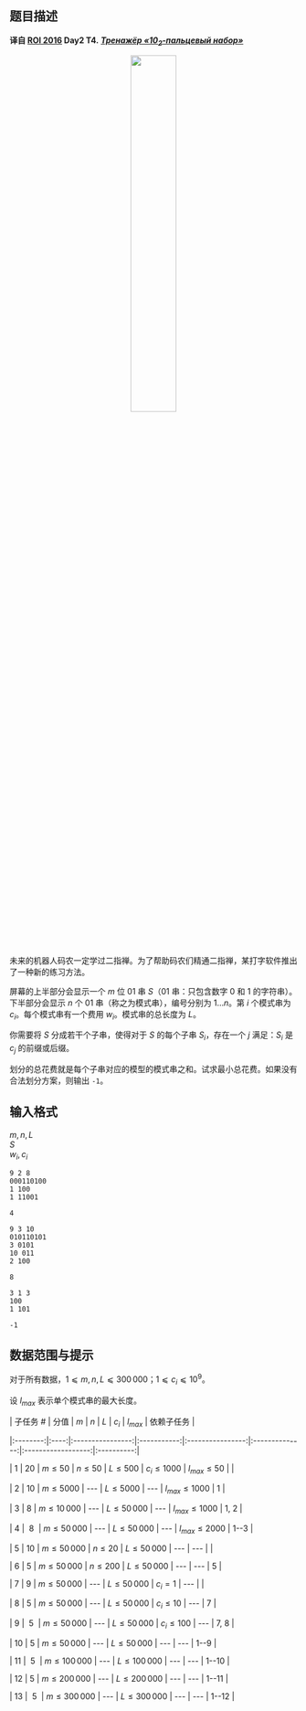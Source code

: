 ## 题目描述

**译自 [ROI 2016](http://neerc.ifmo.ru/school/archive/2015-2016.html) Day2 T4.** ***[Тренажёр «10<sub>2</sub>-пальцевый набор»](http://neerc.ifmo.ru/school/archive/2015-2016/ru-olymp-roi-2016-day2.pdf)***

<center><img src="https://img.loj.ac.cn/2019/05/15/5cdc207f9cac3.jpg" width="40%">
</center>

未来的机器人码农一定学过二指禅。为了帮助码农们精通二指禅，某打字软件推出了一种新的练习方法。

屏幕的上半部分会显示一个 $m$ 位 01 串 $S$（01 串：只包含数字 0 和 1 的字符串）。下半部分会显示 $n$ 个 01 串（称之为模式串），编号分别为 $1\ldots n$。第 $i$ 个模式串为 $c_i$。每个模式串有一个费用 $w_i$。模式串的总长度为 $L$。 

你需要将 $S$ 分成若干个子串，使得对于 $S$ 的每个子串 $S_i$，存在一个 $j$ 满足：$S_i$ 是 $c_j$ 的前缀或后缀。

划分的总花费就是每个子串对应的模型的模式串之和。试求最小总花费。如果没有合法划分方案，则输出 `-1`。

## 输入格式

$m,n,L$  
$S$  
$w_i,c_i$

```input1
9 2 8
000110100
1 100
1 11001
```

```output1
4
```

```input2
9 3 10
010110101
3 0101
10 011
2 100
```

```output2
8
```

```input3
3 1 3
100
1 101
```

```output3
-1
```

## 数据范围与提示

对于所有数据，$1 ⩽ m, n, L ⩽ 300\,000$；$1 ⩽ c_i ⩽ 10^9$。

设 $l_{max}$ 表示单个模式串的最大长度。

| 子任务 # | 分值 |        $m$       |     $n$     |        $L$       |      $c_i$     |      $l_{max}$     | 依赖子任务 |
|:--------:|:----:|:----------------:|:-----------:|:----------------:|:--------------:|:------------------:|:----------:|
|     1    |  20  |    $m \le 50$    |  $n \le 50$ |    $L \le 500$   | $c_i \le 1000$ |  $l_{max} \le 50$  |            |
|     2    |  10  |   $m \le 5000$   |     ---     |   $L \le 5000$   |       ---      | $l_{max} \le 1000$ |      1     |
|     3    |   8  |  $m \le 10\,000$ |     ---     |  $L \le 50\,000$ |       ---      | $l_{max} \le 1000$ |    1, 2    |
|     4    |   &nbsp;8&nbsp;  |  $m \le 50\,000$ |     ---     |  $L \le 50\,000$ |       ---      | $l_{max} \le 2000$ |    1--3    |
|     5    |  10  |  $m \le 50\,000$ |  $n \le 20$ |  $L \le 50\,000$ |       ---      |         ---        |            |
|     6    |   5  |  $m \le 50\,000$ | $n \le 200$ |  $L \le 50\,000$ |       ---      |         ---        |      5     |
|     7    |   9  |  $m \le 50\,000$ |     ---     |  $L \le 50\,000$ |     $c_i=1$    |         ---        |            |
|     8    |   5  |  $m \le 50\,000$ |     ---     |  $L \le 50\,000$ |   $c_i\le 10$  |         ---        |      7     |
|     9    |   &nbsp;5&nbsp;  |  $m \le 50\,000$ |     ---     |  $L \le 50\,000$ |  $c_i\le 100$  |         ---        |    7, 8    |
|    10    |   5  |  $m \le 50\,000$ |     ---     |  $L \le 50\,000$ |       ---      |         ---        |    1--9    |
|    11    |   &nbsp;5&nbsp;  | $m \le 100\,000$ |     ---     | $L \le 100\,000$ |       ---      |         ---        |    1--10   |
|    12    |   5  | $m \le 200\,000$ |     ---     | $L \le 200\,000$ |       ---      |         ---        |    1--11   |
|    13    |   &nbsp;5&nbsp;  | $m \le 300\,000$ |     ---     | $L \le 300\,000$ |       ---      |         ---        |    1--12   |

